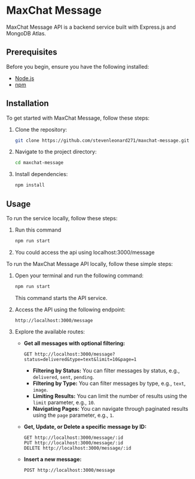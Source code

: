 # MaxChat Message

MaxChat Message API is a backend service built with Express.js and MongoDB Atlas.

## Prerequisites

Before you begin, ensure you have the following installed:

- [Node.js](https://nodejs.org/) 
- [npm](https://www.npmjs.com/) 

## Installation

To get started with MaxChat Message, follow these steps:

1. Clone the repository:

    ```bash
    git clone https://github.com/stevenleonard271/maxchat-message.git
    ```

2. Navigate to the project directory:

    ```bash
    cd maxchat-message
    ```

3. Install dependencies:

    ```bash
    npm install
    ```

## Usage

To run the service locally, follow these steps:

1. Run this command 

    ```bash
    npm run start
    ```

2. You could access the api using localhost:3000/message

To run the MaxChat Message API locally, follow these simple steps:

1. Open your terminal and run the following command:

    ```bash
    npm run start
    ```

    This command starts the API service.

2. Access the API using the following endpoint:

    ```
    http://localhost:3000/message
    ```

3. Explore the available routes:

   - **Get all messages with optional filtering:**
      ```
      GET http://localhost:3000/message?status=delivered&type=text&limit=10&page=1
      ```

      - **Filtering by Status:** You can filter messages by status, e.g., `delivered`, `sent`, `pending`.
      - **Filtering by Type:** You can filter messages by type, e.g., `text`, `image`.
      - **Limiting Results:** You can limit the number of results using the `limit` parameter, e.g., `10`.
      - **Navigating Pages:** You can navigate through paginated results using the `page` parameter, e.g., `1`.

    - **Get, Update, or Delete a specific message by ID:**
      ```
      GET http://localhost:3000/message/:id
      PUT http://localhost:3000/message/:id
      DELETE http://localhost:3000/message/:id
      ```

    - **Insert a new message:**
      ```
      POST http://localhost:3000/message
      ```


